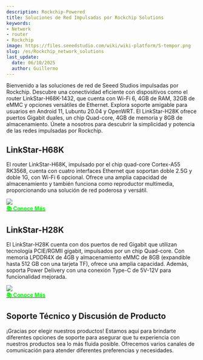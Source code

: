 ```yaml
---
description: Rockchip-Powered
title: Soluciones de Red Impulsadas por Rockchip Solutions
keywords:
- Network
- router
- Rockchip
image: https://files.seeedstudio.com/wiki/wiki-platform/S-tempor.png
slug: /es/Rockchip_network_solutions
last_update:
  date: 06/10/2025
  author: Guillermo
---
```


Bienvenido a las soluciones de red de Seeed Studios impulsadas por Rockchip. Descubre una conectividad eficiente con dispositivos como el router LinkStar-H68K-1432, que cuenta con Wi-Fi 6, 4GB de RAM, 32GB de eMMC y opciones versátiles de Ethernet. Explora soporte amigable para usuarios en Android 11, Lubuntu 20.04 y OpenWRT. El LinkStar-H28K ofrece puertos Gigabit duales, un chip Quad-core, 4GB de memoria y 8GB de almacenamiento. Únete a nosotros para descubrir la simplicidad y potencia de las redes impulsadas por Rockchip.

## LinkStar-H68K

El router LinkStar-H68K, impulsado por el chip quad-core Cortex-A55 RK3568, cuenta con cuatro interfaces Ethernet que soportan doble 2.5G y doble 1G, con Wi-Fi 6 opcional. Ofrece una amplia capacidad de almacenamiento y también funciona como reproductor multimedia, proporcionando una solución de red poderosa y versátil.

<div style={{textAlign:'center'}}><img src="https://media-cdn.seeedstudio.com/media/wysiwyg/file_11.jpg" style={{width:800, height:'auto'}}/></div>

<div class="get_one_now_container" style={{textAlign: 'center'}}><a class="get_one_now_item" href="https://wiki.seeedstudio.com/es/Linkstar_Intro/" target="_blank" rel="noopener noreferrer"><strong><span><font color={'FFFFFF'} size={"4"}>📚 Conoce Más</font></span></strong></a></div>

## LinkStar-H28K

El LinkStar-H28K cuenta con dos puertos de red Gigabit que utilizan tecnología PCIE/RGMII gigabit, impulsados por un chip Quad-core. Con memoria LPDDR4X de 4GB y almacenamiento eMMC de 8GB (expandible hasta 512 GB con una tarjeta TF), ofrece una amplia capacidad. Además, soporta Power Delivery con una conexión Type-C de 5V-12V para funcionalidad mejorada.

<div style={{textAlign:'center'}}><img src="https://files.seeedstudio.com/wiki/H28K/Overview.jpg" style={{width:800, height:'auto'}}/></div>

<div class="get_one_now_container" style={{textAlign: 'center'}}><a class="get_one_now_item" href="https://wiki.seeedstudio.com/es/H28K_Datasheet/" target="_blank" rel="noopener noreferrer"><strong><span><font color={'FFFFFF'} size={"4"}>📚 Conoce Más</font></span></strong></a></div>

## Soporte Técnico y Discusión de Producto

¡Gracias por elegir nuestros productos! Estamos aquí para brindarte diferentes opciones de soporte para asegurar que tu experiencia con nuestros productos sea lo más fluida posible. Ofrecemos varios canales de comunicación para atender diferentes preferencias y necesidades.

<div class="button_tech_support_container">
<a href="https://forum.seeedstudio.com/" class="button_forum"></a> 
<a href="https://www.seeedstudio.com/contacts" class="button_email"></a>
</div>

<div class="button_tech_support_container">
<a href="https://discord.gg/eWkprNDMU7" class="button_discord"></a> 
<a href="https://github.com/Seeed-Studio/wiki-documents/discussions/69" class="button_discussion"></a>
</div>